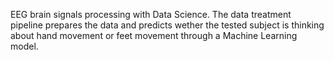 EEG brain signals processing with Data Science. The data treatment pipeline prepares the data and predicts wether the tested subject is thinking about hand movement or feet movement through a Machine Learning model.
